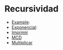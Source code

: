 # Recursividad
- [Example](https://github.com/oscarjuly23/Java_Basics/blob/main/Recursividad/RECURSIVIDAD/src/recursividad/ejemplo.java):
- [Exponencial](https://github.com/oscarjuly23/Java_Basics/blob/main/RECURSIVIDAD/src/recursividad/exponencial.java):
- [Imprimir](https://github.com/oscarjuly23/Java_Basics/blob/main/RECURSIVIDAD/src/recursividad/Imprimir.java)
- [MCD](https://github.com/oscarjuly23/Java_Basics/blob/main/RECURSIVIDAD/src/recursividad/mcd.java)
- [Multiplicar](https://github.com/oscarjuly23/Java_Basics/blob/main/RECURSIVIDAD/src/recursividad/multiplicar.java)
